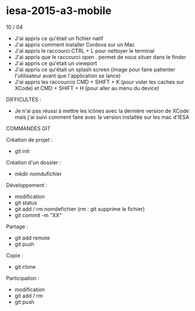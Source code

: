 # iesa-2015-a3-mobile

10 / 04

* J'ai appris ce qu'était un fichier natif
* J'ai appris comment installer Cordova sur un Mac
* J'ai appris le raccourci CTRL + L pour nettoyer le terminal
* J'ai appris que le raccourci open . permet de nous situer dans le finder
* J'ai appris ce qu'était un viewport
* J'ai appris ce qu'était un splash screen (image pour faire patienter l'utilisateur avant que l'application se lance)
* J'ai appris les raccourcis CMD + SHIFT + K (pour vider les caches sur XCode) et CMD + SHIFT + H (pour aller au menu du device)

DIFFICULTÉS :
* Je n'ai pas réussi à mettre les icônes avec la dernière version de XCode mais j'ai suivi comment faire avec la version installée sur les mac d'IESA


COMMANDES GIT

Création de projet : 
* git init

Création d'un dossier :
* mkdir nomdufichier

Développement :
* modification
* git status
* git add / rm nomdefichier (rm : git supprime le fichier)
* git commit -m "XX"

Partage :
* git add remote
* git push

Copie :
* git clone

Participation :
* modification
* git add / rm
* git push
